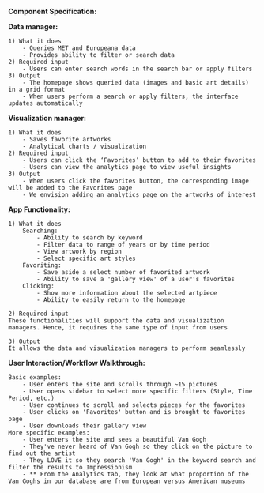 **Component Specification:**

**Data manager:**

    1) What it does  
        - Queries MET and Europeana data  
        - Provides ability to filter or search data   
    2) Required input    
        - Users can enter search words in the search bar or apply filters   
    3) Output   
        - The homepage shows queried data (images and basic art details) in a grid format  
        - When users perform a search or apply filters, the interface updates automatically   
        
**Visualization manager:**  

    1) What it does  
        - Saves favorite artworks   
        - Analytical charts / visualization  
    2) Required input
        - Users can click the ‘Favorites’ button to add to their favorites  
        - Users can view the analytics page to view useful insights  
    3) Output
        - When users click the favorites button, the corresponding image will be added to the Favorites page  
        - We envision adding an analytics page on the artworks of interest  

**App Functionality:**

    1) What it does  
        Searching:  
            - Ability to search by keyword  
            - Filter data to range of years or by time period  
            - View artwork by region  
            - Select specific art styles  
        Favoriting:  
            - Save aside a select number of favorited artwork   
            - Ability to save a 'gallery view' of a user's favorites  
        Clicking:  
            - Show more information about the selected artpiece  
            - Ability to easily return to the homepage 

    2) Required input  
    These functionalities will support the data and visualization managers. Hence, it requires the same type of input from users  

    3) Output  
    It allows the data and visualization managers to perform seamlessly  

**User Interaction/Workflow Walkthrough:**

    Basic examples:  
        - User enters the site and scrolls through ~15 pictures   
        - User opens sidebar to select more specific filters (Style, Time Period, etc.)  
        - User continues to scroll and selects pieces for the favorites  
        - User clicks on 'Favorites' button and is brought to favorites page  
        - User downloads their gallery view   
    More specific examples:  
        - User enters the site and sees a beautiful Van Gogh  
        - They've never heard of Van Gogh so they click on the picture to find out the artist  
        - They LOVE it so they search 'Van Gogh' in the keyword search and filter the results to Impressionism  
        - ** From the Analytics tab, they look at what proportion of the Van Goghs in our database are from European versus American museums
